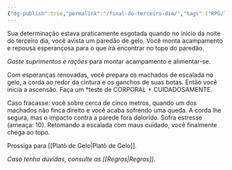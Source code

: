 ```yaml
---
{"dg-publish":true,"permalink":"/final-do-terceiro-dia/","tags":["RPG/livro-jogo/Draegeni/story-points"],"created":"2024-12-19T16:02:08.698-05:00","updated":"2024-12-26T19:45:19.728-05:00"}
---
```



Sua determinação estava praticamente esgotada quando no início da noite do terceiro dia, você avista um paredão de gelo. Você monta acampamento e repousa esperançosa para o que irá encontrar no topo do paredão.

*Gaste suprimentos e rações* para montar acampamento e alimentar-se.

Com esperanças renovadas, você prepara os machados de escalada no gelo, a corda ao redor da cintura e os ganchos de suas botas. Então você inicia a ascensão. Faça um *teste de CORPORAL + CUIDADOSAMENTE.

Caso fracasse: você sobre cerca de cinco metros, quando um dos machados não finca direito e você acaba sofrendo uma queda. A corda lhe segura, mas o impacto contra a parede fora dolorido. Sofra estresse (ameaça: 10). Retomando a escalada com maus cuidado, você finalmente chega ao topo.

Prossiga para [[Platô de Gelo\|Platô de Gelo]].

*Caso tenha dúvidas, consulte as [[Regras\|Regras]].*
